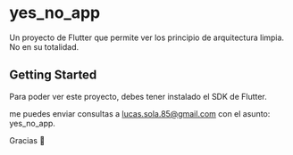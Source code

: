 # yes_no_app

Un proyecto de Flutter que permite ver los principio de arquitectura limpia. No en su totalidad.

## Getting Started

Para poder ver este proyecto, debes tener instalado el SDK de Flutter.

me puedes enviar consultas a lucas.sola.85@gmail.com con el asunto: yes_no_app.

Gracias 💚
